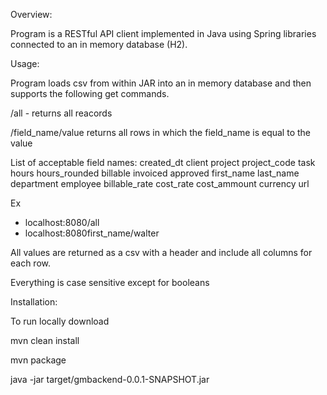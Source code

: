 Overview:

Program is a RESTful API client implemented in Java using Spring libraries connected to an in memory database (H2).

Usage:

Program loads csv from within JAR into an in memory database and then supports the following get commands. 

/all - returns all reacords

/field_name/value returns all rows in which the field_name is equal to the value

List of acceptable field names:
   created_dt
   client 
   project 
   project_code 
   task 
   hours 
   hours_rounded 
   billable 
   invoiced 
   approved 
   first_name 
   last_name 
   department 
   employee 
   billable_rate 
   cost_rate
   cost_ammount 
   currency 
   url

Ex 
- localhost:8080/all
- localhost:8080first_name/walter

All values are returned as a csv with a header and include all columns for each row. 

Everything is case sensitive except for booleans

Installation:

To run locally download

mvn clean install

mvn package

java -jar target/gmbackend-0.0.1-SNAPSHOT.jar
